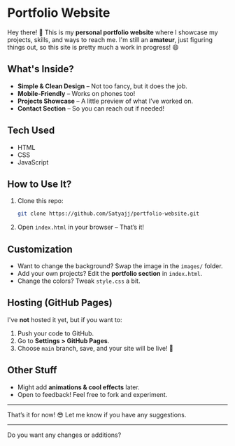 
# Portfolio Website  

Hey there! 👋 This is my **personal portfolio website** where I showcase my projects, skills, and ways to reach me. I'm still an **amateur**, just figuring things out, so this site is pretty much a work in progress! 😄  

## What's Inside?  
- **Simple & Clean Design** – Not too fancy, but it does the job.  
- **Mobile-Friendly** – Works on phones too!  
- **Projects Showcase** – A little preview of what I’ve worked on.  
- **Contact Section** – So you can reach out if needed!  

## Tech Used  
- HTML  
- CSS  
- JavaScript  

## How to Use It?  
1. Clone this repo:  
   ```bash
   git clone https://github.com/Satyajj/portfolio-website.git
   ```  
2. Open `index.html` in your browser – That’s it!  

## Customization  
- Want to change the background? Swap the image in the `images/` folder.  
- Add your own projects? Edit the **portfolio section** in `index.html`.  
- Change the colors? Tweak `style.css` a bit.  

## Hosting (GitHub Pages)  
I've **not** hosted it yet, but if you want to:  
1. Push your code to GitHub.  
2. Go to **Settings > GitHub Pages**.  
3. Choose `main` branch, save, and your site will be live! 🚀  

## Other Stuff  
- Might add **animations & cool effects** later.  
- Open to feedback! Feel free to fork and experiment.  

---

That’s it for now! 😎 Let me know if you have any suggestions.  

---

Do you want any changes or additions?
